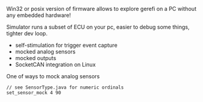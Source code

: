 Win32 or posix version of firmware allows to explore gerefi on a PC without any embedded hardware!

Simulator runs a subset of ECU on your pc, easier to debug some things, tighter dev loop.

* self-stimulation for trigger event capture
* mocked analog sensors
* mocked outputs
* SocketCAN integration on Linux

One of ways to mock analog sensors
```
// see SensorType.java for numeric ordinals
set_sensor_mock 4 90
```
